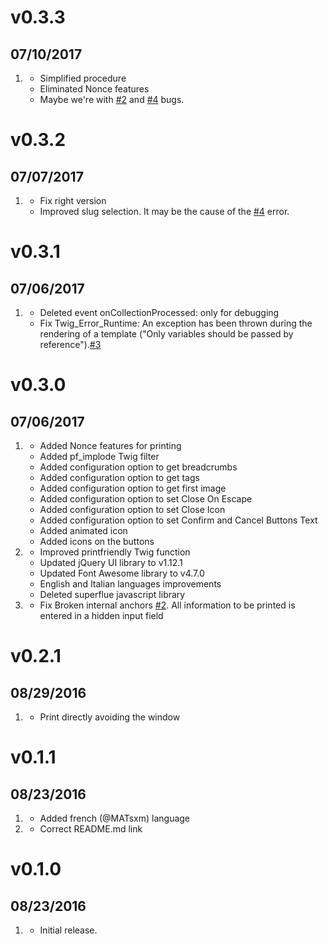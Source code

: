 # v0.3.3
## 07/10/2017

1. [](#bugfix)
    * Simplified procedure
    * Eliminated Nonce features
    * Maybe we're with [#2](https://github.com/iusvar/grav-plugin-printfriendly/issues/2) and [#4](https://github.com/iusvar/grav-plugin-printfriendly/issues/4) bugs.

# v0.3.2
## 07/07/2017

1. [](#bugfix)
    * Fix right version
    * Improved slug selection. It may be the cause of the [#4](https://github.com/iusvar/grav-plugin-printfriendly/issues/4) error.

# v0.3.1
## 07/06/2017

1. [](#bugfix)
    * Deleted event onCollectionProcessed: only for debugging
    * Fix Twig_Error_Runtime: An exception has been thrown during the rendering of a template ("Only variables should be passed by reference").[#3](https://github.com/iusvar/grav-plugin-printfriendly/issues/3)

# v0.3.0
## 07/06/2017

1. [](#new)
    * Added Nonce features for printing
    * Added pf_implode Twig filter
    * Added configuration option to get breadcrumbs
    * Added configuration option to get tags
    * Added configuration option to get first image
    * Added configuration option to set Close On Escape
    * Added configuration option to set Close Icon
    * Added configuration option to set Confirm and Cancel Buttons Text
    * Added animated icon
    * Added icons on the buttons
1. [](#improved)
    * Improved printfriendly Twig function
    * Updated jQuery UI library to v1.12.1
    * Updated Font Awesome library to v4.7.0
    * English and Italian languages improvements
    * Deleted superflue javascript library
1. [](#bugfix)
    * Fix Broken internal anchors [#2](https://github.com/iusvar/grav-plugin-printfriendly/issues/2). All information to be printed is entered in a hidden input field

# v0.2.1
## 08/29/2016

1. [](#improved)
    * Print directly avoiding the window

# v0.1.1
## 08/23/2016

1. [](#improved)
    * Added french (@MATsxm) language
1. [](#bugfix)
    * Correct README.md link

# v0.1.0
##  08/23/2016

1. [](#new)
    * Initial release.
